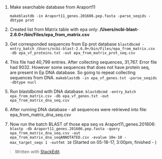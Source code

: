 
1. Make searchable database from Araport11

    `makeblastdb -in Araport11_genes.201606.pep.fasta -parse_seqids -dbtype prot`

2. Created list from Matrix table with epa only:  **/Users/ncbi-blast-2.6.0+/bin/Files/epa_from_matrix.csv** 

3. Get corresponded sequences from Ep prot database   `blastdbcmd -entry_batch /Users/ncbi-blast-2.6.0+/bin/Files/epa_from_matrix.csv -db epa_vf_proteins.txt -out epa_from_matrix_prot_seq.csv`

4. This file had 40,799 entries. After collecting sequences, 31,767. Error file had 9032. However some sequences that does not have protein seq, are present  in Ep DNA database. So going to repeat collecting sequences from DNA. `makeblastdb -in epa_vf_genes.txt -parse_seqids -dbtype nucl`

5. Run blastdbcmd with DNA database. `blastdbcmd -entry_batch epa_from_matrix.csv -db epa_vf_genes.txt -out epa_from_matrix_dna_seq.csv`

6. After running DNA database - all sequences were retrieved into file:  epa_from_matrix_dna_seq.csv

7. Now run the batch BLAST of those epa seq vs Araport11_genes.201606: `blastp -db Araport11_genes.201606.pep.fasta -query epa_from_matrix_dna_seq.csv -out epa_from_matrix_dna_seqANNOTATED.csv -evalue 10e-10 -max_target_seqs 1 -outfmt 10` (Started on 05-18-17, 3:00pm, finished - )


> Written with [StackEdit](https://stackedit.io/).